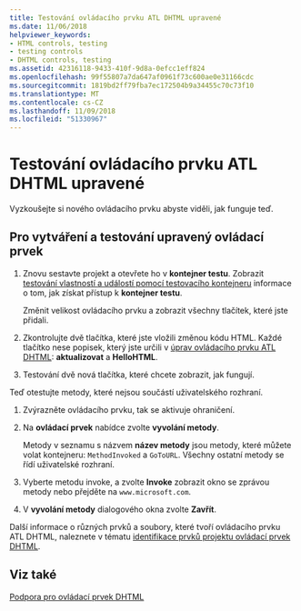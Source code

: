 ```yaml
---
title: Testování ovládacího prvku ATL DHTML upravené
ms.date: 11/06/2018
helpviewer_keywords:
- HTML controls, testing
- testing controls
- DHTML controls, testing
ms.assetid: 42316118-9433-410f-9d8a-0efcc1eff824
ms.openlocfilehash: 99f55807a7da647af0961f73c600ae0e31166cdc
ms.sourcegitcommit: 1819bd2ff79fba7ec172504b9a34455c70c73f10
ms.translationtype: MT
ms.contentlocale: cs-CZ
ms.lasthandoff: 11/09/2018
ms.locfileid: "51330967"
---
```

# <a name="testing-the-modified-atl-dhtml-control"></a>Testování ovládacího prvku ATL DHTML upravené

Vyzkoušejte si nového ovládacího prvku abyste viděli, jak funguje teď.

## <a name="to-build-and-test-the-modified-control"></a>Pro vytváření a testování upravený ovládací prvek

1. Znovu sestavte projekt a otevřete ho v **kontejner testu**. Zobrazit [testování vlastností a událostí pomocí testovacího kontejneru](../mfc/testing-properties-and-events-with-test-container.md) informace o tom, jak získat přístup k **kontejner testu**.

   Změnit velikost ovládacího prvku a zobrazit všechny tlačítek, které jste přidali.

1. Zkontrolujte dvě tlačítka, které jste vložili změnou kódu HTML. Každé tlačítko nese popisek, který jste určili v [úprav ovládacího prvku ATL DHTML](../atl/modifying-the-atl-dhtml-control.md): **aktualizovat** a **HelloHTML**.

1. Testování dvě nová tlačítka, které chcete zobrazit, jak fungují.

Teď otestujte metody, které nejsou součástí uživatelského rozhraní.

1. Zvýrazněte ovládacího prvku, tak se aktivuje ohraničení.

1. Na **ovládací prvek** nabídce zvolte **vyvolání metody**.

   Metody v seznamu s názvem **název metody** jsou metody, které můžete volat kontejneru: `MethodInvoked` a `GoToURL`. Všechny ostatní metody se řídí uživatelské rozhraní.

1. Vyberte metodu invoke, a zvolte **Invoke** zobrazit okno se zprávou metody nebo přejděte na `www.microsoft.com`.

1. V **vyvolání metody** dialogového okna zvolte **Zavřít**.

Další informace o různých prvků a soubory, které tvoří ovládacího prvku ATL DHTML, naleznete v tématu [identifikace prvků projektu ovládací prvek DHTML](../atl/identifying-the-elements-of-the-dhtml-control-project.md).

## <a name="see-also"></a>Viz také

[Podpora pro ovládací prvek DHTML](../atl/atl-support-for-dhtml-controls.md)
